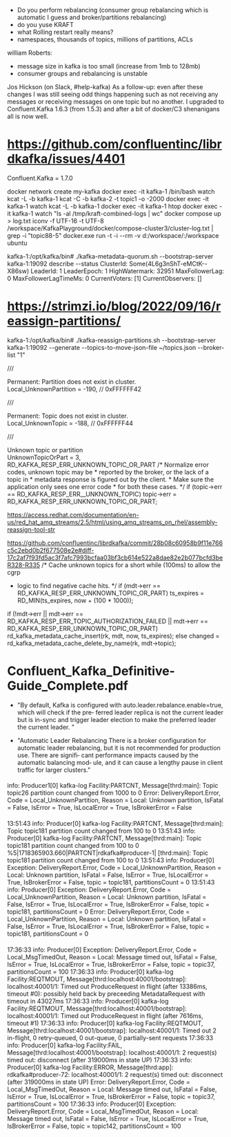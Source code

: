 - Do you perform rebalancing (consumer group rebalancing which is automatic I guess and broker/partitions rebalancing)
- do you yuse KRAFT
- what Rolling restart  really means?
- namespaces, thousands of topics, millions of partitions, ACLs


william Roberts:
- message size in kafka is too small (increase from 1mb to 128mb)
- consumer groups and rebalancing is unstable


Jos Hickson (on Slack, #help-kafka)
As a follow-up: even after these changes 
I was still seeing odd things happening such as not receiving any messages or receiving messages on one topic but no another. 
I upgraded to Confluent.Kafka 1.6.3 (from 1.5.3) and after a bit of docker/C3 shenanigans all is now well.

# https://github.com/confluentinc/librdkafka/issues/4401

Confluent.Kafka = 1.7.0

docker network create my-kafka
docker exec -it kafka-1 /bin/bash
watch kcat -L -b kafka-1
kcat -C -b kafka-2 -t topic1 -o -2000
docker exec -it kafka-1 watch kcat -L -b kafka-1
docker exec -it kafka-1 htop
docker exec -it kafka-1 watch "ls -al /tmp/kraft-combined-logs | wc"
docker compose up > log.txt
iconv -f UTF-16 -t UTF-8 /workspace/KafkaPlayground/docker/compose-cluster3/cluster-log.txt | grep -i "topic88-5"
docker.exe run -t -i --rm -v d:/workspace/:/workspace ubuntu

kafka-1:/opt/kafka/bin# ./kafka-metadata-quorum.sh --bootstrap-server kafka-1:19092 describe --status
ClusterId:              Some(4L6g3nShT-eMCtK--X86sw)
LeaderId:               1
LeaderEpoch:            1
HighWatermark:          32951
MaxFollowerLag:         0
MaxFollowerLagTimeMs:   0
CurrentVoters:          [1]
CurrentObservers:       []

# https://strimzi.io/blog/2022/09/16/reassign-partitions/
kafka-1:/opt/kafka/bin# ./kafka-reassign-partitions.sh --bootstrap-server kafka-1:19092 --generate --topics-to-move-json-file ~/topics.json  --broker-list "1"




/// <summary>Permanent: Partition does not exist in cluster.</summary>
    Local_UnknownPartition = -190, // 0xFFFFFF42
    
/// <summary>Permanent: Topic does not exist in cluster.</summary>
Local_UnknownTopic = -188, // 0xFFFFFF44
	
	
/// <summary>Unknown topic or partition</summary>
UnknownTopicOrPart = 3,
RD_KAFKA_RESP_ERR_UNKNOWN_TOPIC_OR_PART
/* Normalize error codes, unknown topic may be
                 * reported by the broker, or the lack of a topic in
                 * metadata response is figured out by the client.
                 * Make sure the application only sees one error code
                 * for both these cases. */
                if (topic->err == RD_KAFKA_RESP_ERR__UNKNOWN_TOPIC)
                        topic->err = RD_KAFKA_RESP_ERR_UNKNOWN_TOPIC_OR_PART;
						
https://access.redhat.com/documentation/en-us/red_hat_amq_streams/2.5/html/using_amq_streams_on_rhel/assembly-reassign-tool-str

https://github.com/confluentinc/librdkafka/commit/28b08c60958b9f11e766c5c2ebd0b2f677508e2e#diff-17c2af7f93fd5ac3f7afc7993bcfaa03bf3cb614e522a8dae82e2b077bcfd3beR328-R335
/* Cache unknown topics for a short while (100ms) to allow the cgrp
 * logic to find negative cache hits. */
if (mdt->err == RD_KAFKA_RESP_ERR_UNKNOWN_TOPIC_OR_PART)
        ts_expires = RD_MIN(ts_expires, now + (100 * 1000));

if (!mdt->err ||
    mdt->err == RD_KAFKA_RESP_ERR_TOPIC_AUTHORIZATION_FAILED ||
    mdt->err == RD_KAFKA_RESP_ERR_UNKNOWN_TOPIC_OR_PART)
        rd_kafka_metadata_cache_insert(rk, mdt, now, ts_expires);
else
        changed = rd_kafka_metadata_cache_delete_by_name(rk,
                                                                 mdt->topic);
		
# Confluent_Kafka_Definitive-Guide_Complete.pdf

- "By default, Kafka is
configured with auto.leader.rebalance.enable=true, which will check if the pre‐
ferred leader replica is not the current leader but is in-sync and trigger leader election
to make the preferred leader the current leader.
"

- "Automatic Leader Rebalancing
There is a broker configuration for automatic leader rebalancing,
but it is not recommended for production use. There are signifi‐
cant performance impacts caused by the automatic balancing mod‐
ule, and it can cause a lengthy pause in client traffic for larger
clusters."

####
 info: Producer1[0] kafka-log Facility:PARTCNT, Message[thrd:main]: Topic topic26 partition count changed from 1000 to 0
 Error: DeliveryReport.Error, Code = Local_UnknownPartition, Reason = Local: Unknown partition, IsFatal = False, IsError = True, IsLocalError = True, IsBrokerError = False

####
13:51:43 info: Producer[0] kafka-log Facility:PARTCNT, Message[thrd:main]: Topic topic181 partition count changed from 100 to 0
13:51:43 info: Producer[0] kafka-log Facility:PARTCNT, Message[thrd:main]: Topic topic181 partition count changed from 100 to 0
%5|1718365903.660|PARTCNT|rdkafka#producer-1| [thrd:main]: Topic topic181 partition count changed from 100 to 0
13:51:43 info: Producer[0] Exception: DeliveryReport.Error, Code = Local_UnknownPartition, Reason = Local: Unknown partition, IsFatal = False, IsError = True, IsLocalError = True, IsBrokerError = False, topic = topic181, partitionsCount = 0
13:51:43 info: Producer[0] Exception: DeliveryReport.Error, Code = Local_UnknownPartition, Reason = Local: Unknown partition, IsFatal = False, IsError = True, IsLocalError = True, IsBrokerError = False, topic = topic181, partitionsCount = 0
Error: DeliveryReport.Error, Code = Local_UnknownPartition, Reason = Local: Unknown partition, IsFatal = False, IsError = True, IsLocalError = True, IsBrokerError = False, topic = topic181, partitionsCount = 0

####
17:36:33 info: Producer[0] Exception: DeliveryReport.Error, Code = Local_MsgTimedOut, Reason = Local: Message timed out, IsFatal = False, IsError = True, IsLocalError = True, IsBrokerError = False, topic = topic37, partitionsCount = 100
17:36:33 info: Producer[0] kafka-log Facility:REQTMOUT, Message[thrd:localhost:40001/bootstrap]: localhost:40001/1: Timed out ProduceRequest in flight (after 13386ms, timeout #0): possibly held back by preceeding MetadataRequest with timeout in 43027ms
17:36:33 info: Producer[0] kafka-log Facility:REQTMOUT, Message[thrd:localhost:40001/bootstrap]: localhost:40001/1: Timed out ProduceRequest in flight (after 7616ms, timeout #1)
17:36:33 info: Producer[0] kafka-log Facility:REQTMOUT, Message[thrd:localhost:40001/bootstrap]: localhost:40001/1: Timed out 2 in-flight, 0 retry-queued, 0 out-queue, 0 partially-sent requests
17:36:33 info: Producer[0] kafka-log Facility:FAIL, Message[thrd:localhost:40001/bootstrap]: localhost:40001/1: 2 request(s) timed out: disconnect (after 319000ms in state UP)
17:36:33 info: Producer[0] kafka-log Facility:ERROR, Message[thrd:app]: rdkafka#producer-72: localhost:40001/1: 2 request(s) timed out: disconnect (after 319000ms in state UP)
Error: DeliveryReport.Error, Code = Local_MsgTimedOut, Reason = Local: Message timed out, IsFatal = False, IsError = True, IsLocalError = True, IsBrokerError = False, topic = topic37, partitionsCount = 100
17:36:33 info: Producer[0] Exception: DeliveryReport.Error, Code = Local_MsgTimedOut, Reason = Local: Message timed out, IsFatal = False, IsError = True, IsLocalError = True, IsBrokerError = False, topic = topic142, partitionsCount = 100

